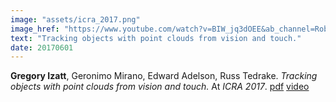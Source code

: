 ```yaml
---
image: "assets/icra_2017.png"
image_href: "https://www.youtube.com/watch?v=BIW_jq3dOEE&ab_channel=RobotLocomotionGroup"
text: "Tracking objects with point clouds from vision and touch."
date: 20170601
---
```

**Gregory Izatt**, Geronimo Mirano, Edward Adelson, Russ Tedrake. *Tracking objects with point clouds from vision and touch.* At *ICRA 2017*. [pdf](https://dspace.mit.edu/bitstream/handle/1721.1/111974/Izatt16.pdf?sequence=1&isAllowed=y) [video](https://www.youtube.com/watch?v=BIW_jq3dOEE&ab_channel=RobotLocomotionGroup)